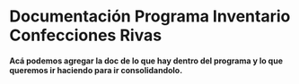 # Documentación Programa Inventario Confecciones Rivas
#### Acá podemos agregar la doc de lo que hay dentro del programa y lo que queremos ir haciendo para ir consolidandolo.
